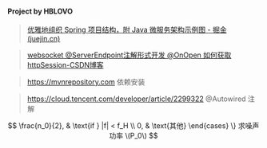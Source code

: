 #### Project by HBLOVO

> [优雅地组织 Spring 项目结构，附 Java 微服务架构示例图 - 掘金 (juejin.cn)](https://juejin.cn/post/7041767631992389645)

> [websocket @ServerEndpoint注解形式开发 @OnOpen 如何获取httpSession-CSDN博客](https://blog.csdn.net/lyf_ldh/article/details/83271438)

> https://mvnrepository.com  依赖安装

> https://cloud.tencent.com/developer/article/2299322 @Autowired 注解

$$
\frac{n_0}{2}, & \text{if } |f| < f_H \\
0, & \text{其他}
\end{cases} \}
求噪声功率 \(P_0\)
$$

